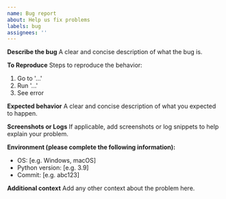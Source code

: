 ```yaml
---
name: Bug report
about: Help us fix problems
labels: bug
assignees: ''
---
```


**Describe the bug**
A clear and concise description of what the bug is.

**To Reproduce**
Steps to reproduce the behavior:
1. Go to '...'
2. Run '...'
3. See error

**Expected behavior**
A clear and concise description of what you expected to happen.

**Screenshots or Logs**
If applicable, add screenshots or log snippets to help explain your problem.

**Environment (please complete the following information):**
- OS: [e.g. Windows, macOS]
- Python version: [e.g. 3.9]
- Commit: [e.g. abc123]

**Additional context**
Add any other context about the problem here.
